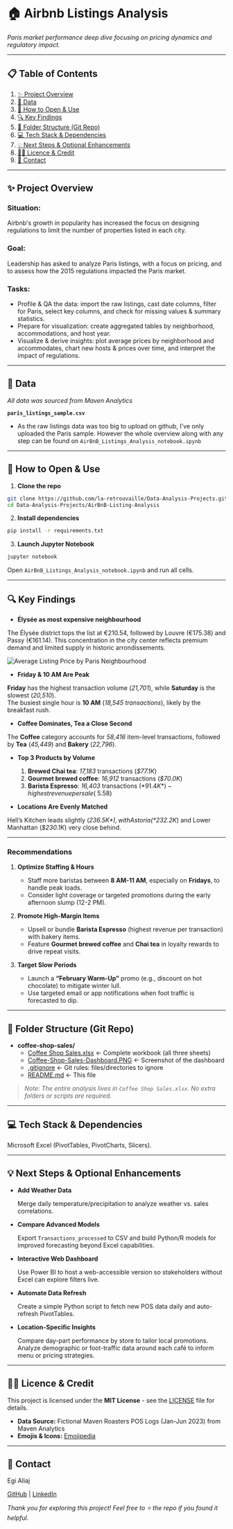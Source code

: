 # 🏠 Airbnb Listings Analysis

*Paris market performance deep dive focusing on pricing dynamics and regulatory impact.*

---

## 📋 Table of Contents

1. [✨ Project Overview](#-project-overview)  
2. [📂 Data](#-data)  
3. [🚀 How to Open & Use](#-how-to-open--use)  
4. [🔍 Key Findings](#-key-findings)  
5. [📁 Folder Structure (Git Repo)](#-folder-structure-git-repo)
6. [💻 Tech Stack & Dependencies](#-tech-stack--dependencies)
7. [💡 Next Steps & Optional Enhancements](#-next-steps--optional-enhancements)  
8. [👩‍💻 Licence & Credit](#-licence--credit)
9. [📧 Contact](#-contact)

---

## ✨ Project Overview

### Situation:

Airbnb's growth in popularity has increased the focus on designing regulations to limit the number of properties listed in each city. 

### Goal: 

Leadership has asked to analyze Paris listings, with a focus on pricing, and to assess how the 2015 regulations impacted the Paris market.

### Tasks:

- Profile & QA the data: import the raw listings, cast date columns, filter for Paris, select key columns, and check for missing values & summary statistics.
- Prepare for visualization: create aggregated tables by neighborhood, accommodations, and host year.
- Visualize & derive insights: plot average prices by neighborhood and accommodates, chart new hosts & prices over time, and interpret the impact of regulations.
  
---

## 📂 Data

*All data was sourced from Maven Analytics*

**`paris_listings_sample.csv`**  
   - As the raw listings data was too big to upload on github, I've only uploaded the Paris sample. However the whole overview along with any step can be found on `AirBnB_Listings_Analysis_notebook.ipynb`

---

## 🚀 How to Open & Use

1. **Clone the repo**
 ```bash
git clone https://github.com/la-retrouvaille/Data-Analysis-Projects.git
cd Data-Analysis-Projects/AirBnB-Listing-Analysis
``` 

2. **Install dependencies**
```bash
pip install -r requirements.txt
``` 

3. **Launch Jupyter Notebook**
```bash
jupyter notebook
```

Open `AirBnB_Listings_Analysis_notebook.ipynb` and run all cells.

---

## 🔍 Key Findings

- **Élysée as most expensive neighbourhood**  

The Élysée district tops the list at €210.54, followed by Louvre (€175.38) and Passy (€161.14). This concentration in the city center reflects premium demand and limited supply in historic arrondissements.

![Average Listing Price by Paris Neighbourhood](screenshots/Average-Listing-Price-by-Neighbourhood.PNG) 

- **Friday & 10 AM Are Peak**
  
**Friday** has the highest transaction volume (*21,701*), while **Saturday** is the slowest (*20,510*).  
The busiest single hour is **10 AM** (*18,545 transactions*), likely by the breakfast rush.
    
- **Coffee Dominates, Tea a Close Second**
   
The **Coffee** category accounts for *58,416* item-level transactions, followed by **Tea** (*45,449*) and **Bakery** (*22,796*).
    
- **Top 3 Products by Volume**
  
  1. **Brewed Chai tea**: *17,183* transactions (*$77.1K*)  
  2. **Gourmet brewed coffee**: *16,912* transactions (*$70.0K*)  
  3. **Barista Espresso**: *16,403* transactions (*$91.4K*) - highest revenue per sale (~$5.58)
     
- **Locations Are Evenly Matched**  

Hell’s Kitchen leads slightly (*$236.5K*), with Astoria (*$232.2K*) and Lower Manhattan (*$230.1K*) very close behind.

---

### Recommendations

1. **Optimize Staffing & Hours**  
   - Staff more baristas between **8 AM-11 AM**, especially on **Fridays**, to handle peak loads.  
   - Consider light coverage or targeted promotions during the early afternoon slump (12-2 PM).

2. **Promote High-Margin Items**  
   - Upsell or bundle **Barista Espresso** (highest revenue per transaction) with bakery items.  
   - Feature **Gourmet brewed coffee** and **Chai tea** in loyalty rewards to drive repeat visits.

3. **Target Slow Periods**  
   - Launch a **“February Warm-Up”** promo (e.g., discount on hot chocolate) to mitigate winter lull.  
   - Use targeted email or app notifications when foot traffic is forecasted to dip.

---

## 📁 Folder Structure (Git Repo)

- **coffee-shop-sales/**
  - [Coffee Shop Sales.xlsx](https://github.com/la-retrouvaille/Data-Analysis-Projects/blob/main/Coffee-Shop-Sales/Coffee%20Shop%20Sales.xlsx) <- Complete workbook (all three sheets)
  - [Coffee-Shop-Sales-Dashboard.PNG](https://github.com/la-retrouvaille/Data-Analysis-Projects/blob/main/Coffee-Shop-Sales/Coffee-Shop-Sales-Dashboard.PNG) <- Screenshot of the dashboard
  - [.gitignore](https://github.com/la-retrouvaille/Data-Analysis-Projects/blob/main/Coffee-Shop-Sales/.gitignore) <- Git rules: files/directories to ignore
  - [README.md](https://github.com/la-retrouvaille/Data-Analysis-Projects/blob/main/Coffee-Shop-Sales/README.md) <- This file  

> *Note: The entire analysis lives in `Coffee Shop Sales.xlsx`. No extra folders or scripts are required.*

---

## 💻 Tech Stack & Dependencies

Microsoft Excel (PivotTables, PivotCharts, Slicers).

---

## 💡 Next Steps & Optional Enhancements
 
- **Add Weather Data**  

  Merge daily temperature/precipitation to analyze weather vs. sales correlations.

- **Compare Advanced Models**  

  Export `Transactions_processed` to CSV and build Python/R models for improved forecasting beyond Excel capabilities.

- **Interactive Web Dashboard**  

  Use Power BI to host a web-accessible version so stakeholders without Excel can explore filters live.

- **Automate Data Refresh**  

  Create a simple Python script to fetch new POS data daily and auto-refresh PivotTables.

- **Location-Specific Insights**

  Compare day-part performance by store to tailor local promotions.
  Analyze demographic or foot-traffic data around each café to inform menu or pricing strategies.    

---

## 👩‍💻 Licence & Credit

This project is licensed under the **MIT License** - see the [LICENSE](https://github.com/la-retrouvaille/Data-Analysis-Projects/blob/main/LICENSE) file for details.

- **Data Source:** Fictional Maven Roasters POS Logs (Jan-Jun 2023) from Maven Analytics
- **Emojis & Icons:** [Emojipedia](https://emojipedia.org/)

---

## 📧 Contact

Egi Aliaj

[GitHub](https://github.com/la-retrouvaille) | [LinkedIn](https://www.linkedin.com/in/egialiaj/)

*Thank you for exploring this project! Feel free to ⭐ the repo if you found it helpful.*  

